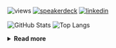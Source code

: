 ![views](https://komarev.com/ghpvc/?username=chck&color=blueviolet)
[![speakerdeck](https://img.shields.io/badge/Speaker_Deck-chck-8a2be2?style=flat-square&logo=speaker-deck)](https://speakerdeck.com/chck)
[![linkedin](https://img.shields.io/badge/LinkedIn-chck-8a2be2?style=flat-square&logo=linkedin)](https://www.linkedin.com/in/chck/)

<p align="left"> 
  <img alt="GitHub Stats" align="center" height="150" src="https://github-readme-stats-nine-umber-51.vercel.app/api?username=chck&count_private=true&show_icons=true&hide_title=true&theme=buefy" />
  <img alt="Top Langs" align="center" height="150" src="https://github-readme-stats-nine-umber-51.vercel.app/api/top-langs/?username=chck&layout=compact&count_private=true&show_icons=true&hide_title=true&theme=buefy" />
</p>

<details>
  <summary><b>Read more</b></summary>
  <br>

  <!--START_SECTION:waka-->
**🐱 My GitHub Data** 

> 📦 82.6 kB Used in GitHub's Storage 
 > 
> 🏆 480 Contributions in the Year 2024
 > 
> 💼 Opted to Hire
 > 
> 📜 133 Public Repositories 
 > 
> 🔑 22 Private Repositories 
 > 
**I'm a Night 🦉** 

```text
🌞 Morning                862 commits         ███░░░░░░░░░░░░░░░░░░░░░░   13.21 % 
🌆 Daytime                2088 commits        ████████░░░░░░░░░░░░░░░░░   32.00 % 
🌃 Evening                1912 commits        ███████░░░░░░░░░░░░░░░░░░   29.30 % 
🌙 Night                  1663 commits        ██████░░░░░░░░░░░░░░░░░░░   25.49 % 
```
📅 **I'm Most Productive on Thursday** 

```text
Monday                   1292 commits        █████░░░░░░░░░░░░░░░░░░░░   19.80 % 
Tuesday                  1000 commits        ████░░░░░░░░░░░░░░░░░░░░░   15.33 % 
Wednesday                1076 commits        ████░░░░░░░░░░░░░░░░░░░░░   16.49 % 
Thursday                 1556 commits        ██████░░░░░░░░░░░░░░░░░░░   23.85 % 
Friday                   655 commits         ███░░░░░░░░░░░░░░░░░░░░░░   10.04 % 
Saturday                 381 commits         █░░░░░░░░░░░░░░░░░░░░░░░░   05.84 % 
Sunday                   565 commits         ██░░░░░░░░░░░░░░░░░░░░░░░   08.66 % 
```


📊 **This Week I Spent My Time On** 

```text
💬 Programming Languages: 
YAML                     3 hrs 17 mins       ██████████░░░░░░░░░░░░░░░   39.49 % 
Terraform                1 hr                ███░░░░░░░░░░░░░░░░░░░░░░   12.04 % 
Git                      56 mins             ███░░░░░░░░░░░░░░░░░░░░░░   11.24 % 
Other                    53 mins             ███░░░░░░░░░░░░░░░░░░░░░░   10.79 % 
Bash                     43 mins             ██░░░░░░░░░░░░░░░░░░░░░░░   08.78 % 

🔥 Editors: 
Neovim                   7 hrs 25 mins       ██████████████████████░░░   89.31 % 
Chrome                   53 mins             ███░░░░░░░░░░░░░░░░░░░░░░   10.69 % 
```

**I Mostly Code in Python** 

```text
Python                   45 repos            █████████░░░░░░░░░░░░░░░░   34.88 % 
Jupyter Notebook         19 repos            ████░░░░░░░░░░░░░░░░░░░░░   14.73 % 
Rust                     7 repos             █░░░░░░░░░░░░░░░░░░░░░░░░   05.43 % 
TypeScript               4 repos             █░░░░░░░░░░░░░░░░░░░░░░░░   03.10 % 
Astro                    1 repo              ░░░░░░░░░░░░░░░░░░░░░░░░░   00.78 % 
```



**Timeline**

![Lines of Code chart](https://raw.githubusercontent.com/chck/chck/main/assets/bar_graph.png)


 Last Updated on 2024-07-30 01:41 UTC
<!--END_SECTION:waka-->
</details>

